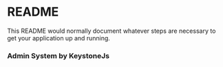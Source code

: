 # README #

This README would normally document whatever steps are necessary to get your application up and running.

### Admin System by KeystoneJs ###


